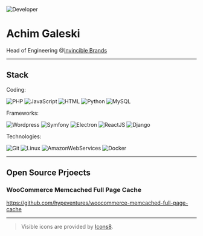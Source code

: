 ![Developer][dev]
# Achim Galeski
Head of Engineering @[Invincible Brands](https://www.invinciblebrands.com)

---

## Stack

Coding:

![PHP][php]
![JavaScript][js]
![HTML][html]
![Python][py]
![MySQL][mysql]

Frameworks:

![Wordpress][wordpress]
![Symfony][symfony]
![Electron][electron]
![ReactJS][react]
![Django][django]

Technologies:

![Git][git]
![Linux][linux]
![AmazonWebServices][aws]
![Docker][docker]

---

## Open Source Prjoects

### WooCommerce Memcached Full Page Cache
https://github.com/hypeventures/woocommerce-memcached-full-page-cache

---

> Visible icons are provided by [Icons8](https://icons8.com/).


<!-- FILE REFERENCES -->
[dev]: https://img.icons8.com/color/96/000000/developer.png "Developer"
[php]: https://img.icons8.com/ios-filled/50/000000/php.png "PHP"
[js]: https://img.icons8.com/ios-filled/50/000000/js.png "JavaScript"
[html]: https://img.icons8.com/ios-filled/50/000000/html.png "HTML"
[py]: https://img.icons8.com/ios-filled/50/000000/py.png "Python"
[mysql]: https://img.icons8.com/ios-filled/50/000000/mysql.png "MySQL"
[wordpress]: https://img.icons8.com/windows/64/000000/wordpress.png "Wordpress"
[symfony]: https://img.icons8.com/windows/64/000000/symfony.png "Symfony"
[electron]: https://img.icons8.com/pastel-glyph/64/000000/physics--v2.png "Electron"
[react]: https://img.icons8.com/windows/64/000000/react-native.png "ReactJS"
[django]: https://img.icons8.com/windows/64/000000/django.png "Django"
[git]: https://img.icons8.com/windows/64/000000/git.png "Git"
[linux]: https://img.icons8.com/windows/64/000000/linux-client.png "Linux"
[aws]: https://img.icons8.com/windows/64/000000/amazon-web-services.png "AWS"
[docker]: https://img.icons8.com/windows/64/000000/docker.png "Docker"
